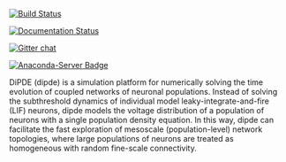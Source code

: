 [![Build Status](https://travis-ci.org/AllenInstitute/dipde.svg?branch=master)](https://travis-ci.org/AllenInstitute/dipde)

[![Documentation Status](https://readthedocs.org/projects/dipde/badge/?version=latest)](http://dipde.readthedocs.io/en/latest/?badge=latest)

[![Gitter chat](https://badges.gitter.im/dipde/gitter.png)](https://gitter.im/dipde/Lobby) 

[![Anaconda-Server Badge](https://anaconda.org/nicholasc/dipde/badges/installer/conda.svg)](https://conda.anaconda.org/nicholasc)

DiPDE (dipde) is a simulation platform for numerically solving the time evolution of coupled networks of neuronal populations.
Instead of solving the subthreshold dynamics of individual model leaky-integrate-and-fire (LIF) neurons, dipde models the voltage distribution of a population of neurons with a single population density equation.
In this way, dipde can facilitate the fast exploration of mesoscale (population-level) network topologies, where large populations of neurons are treated as homogeneous with random fine-scale connectivity.
